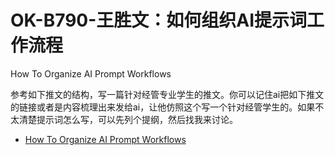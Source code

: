 # OK-B790-王胜文：如何组织AI提示词工作流程

How To Organize AI Prompt Workflows

参考如下推文的结构，写一篇针对经管专业学生的推文。你可以记住ai把如下推文的链接或者是内容梳理出来发给ai，让他仿照这个写一个针对经管学生的。如果不太清楚提示词怎么写，可以先列个提纲，然后找我来讨论。

- [How To Organize AI Prompt Workflows](https://promptdrive.ai/how-to-organize-ai-prompt-workflows/)
